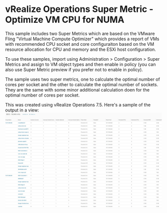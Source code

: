 # vRealize Operations Super Metric - Optimize VM CPU for NUMA
This sample includes two Super Metrics which are based on the VMware Fling "Virtual Machine Compute Optimizer" which provides a report of VMs with recommended CPU socket and core configuraiton based on the VM resource allocation for CPU and memory and the ESXi host configuration.

To use these samples, import using Administration > Configuration > Super Metrics and assign to VM object types and then enable in policy (you can also use Super Metric preview if you prefer not to enable in policy).

The sample uses two super metrics, one to calculate the optimal number of cores per socket and the other to calculate the optimal number of sockets.  They are the same with some minor additional calculation doen for the optimal number of cores per socket.

This was created using vRealize Operations 7.5.  Here's a sample of the output in a view:
![NUMA Report Sample View](https://github.com/johnddias/vrops-super-metric-numa-optimize/blob/master/NUMA%20View.JPG)


